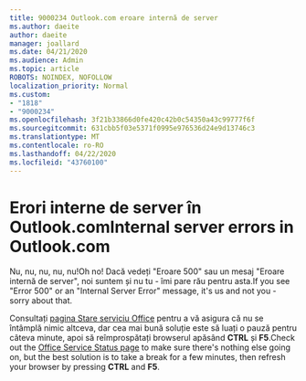 ```yaml
---
title: 9000234 Outlook.com eroare internă de server
ms.author: daeite
author: daeite
manager: joallard
ms.date: 04/21/2020
ms.audience: Admin
ms.topic: article
ROBOTS: NOINDEX, NOFOLLOW
localization_priority: Normal
ms.custom:
- "1818"
- "9000234"
ms.openlocfilehash: 3f21b33866d0fe420c42b0c54350a43c99777f6f
ms.sourcegitcommit: 631cbb5f03e5371f0995e976536d24e9d13746c3
ms.translationtype: MT
ms.contentlocale: ro-RO
ms.lasthandoff: 04/22/2020
ms.locfileid: "43760100"
---
```

# <a name="internal-server-errors-in-outlookcom"></a><span data-ttu-id="1df80-102">Erori interne de server în Outlook.com</span><span class="sxs-lookup"><span data-stu-id="1df80-102">Internal server errors in Outlook.com</span></span>

<span data-ttu-id="1df80-103">Nu, nu, nu, nu, nu!</span><span class="sxs-lookup"><span data-stu-id="1df80-103">Oh no!</span></span> <span data-ttu-id="1df80-104">Dacă vedeți "Eroare 500" sau un mesaj "Eroare internă de server", noi suntem și nu tu - îmi pare rău pentru asta.</span><span class="sxs-lookup"><span data-stu-id="1df80-104">If you see "Error 500" or an "Internal Server Error" message, it's us and not you - sorry about that.</span></span>

<span data-ttu-id="1df80-105">Consultați [pagina Stare serviciu Office](https://portal.office.com/servicestatus) pentru a vă asigura că nu se întâmplă nimic altceva, dar cea mai bună soluție este să luați o pauză pentru câteva minute, apoi să reîmprospătați browserul apăsând **CTRL** și **F5**.</span><span class="sxs-lookup"><span data-stu-id="1df80-105">Check out the [Office Service Status page](https://portal.office.com/servicestatus) to make sure there's nothing else going on, but the best solution is to take a break for a few minutes, then refresh your browser by pressing **CTRL** and **F5**.</span></span>